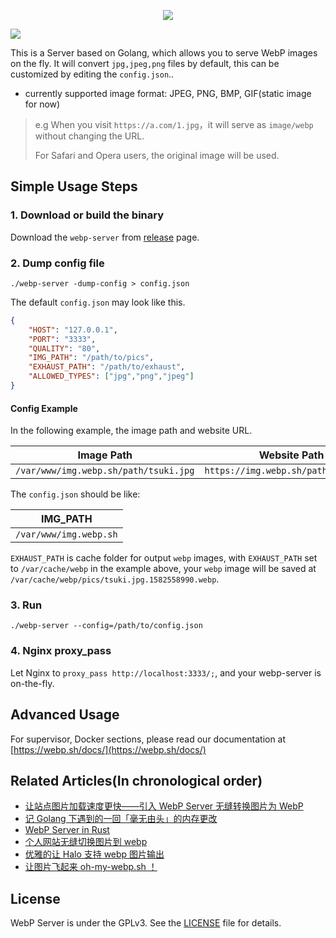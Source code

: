 <p align="center">
	<img src="./pics/webp_server.png"/>
</p>
<img src="https://api.travis-ci.org/webp-sh/webp_server_go.svg?branch=master"/>

This is a Server based on Golang, which allows you to serve WebP images on the fly. 
It will convert `jpg,jpeg,png` files by default, this can be customized by editing the `config.json`.. 
* currently supported  image format: JPEG, PNG, BMP, GIF(static image for now)


> e.g When you visit `https://a.com/1.jpg`，it will serve as `image/webp` without changing the URL.
>
> For Safari and Opera users, the original image will be used.


## Simple Usage Steps

### 1. Download or build the binary
Download the `webp-server` from [release](https://github.com/n0vad3v/webp_server_go/releases) page.

### 2. Dump config file

```
./webp-server -dump-config > config.json
```

The default `config.json` may look like this.
```json
{
	"HOST": "127.0.0.1",
	"PORT": "3333",
	"QUALITY": "80",
	"IMG_PATH": "/path/to/pics",
	"EXHAUST_PATH": "/path/to/exhaust",
	"ALLOWED_TYPES": ["jpg","png","jpeg"]
}
```

#### Config Example

In the following example, the image path and website URL.

| Image Path                            | Website Path                         |
| ------------------------------------- | ------------------------------------ |
| `/var/www/img.webp.sh/path/tsuki.jpg` | `https://img.webp.sh/path/tsuki.jpg` |

The `config.json` should be like:

| IMG_PATH               |
| ---------------------- |
| `/var/www/img.webp.sh` |


`EXHAUST_PATH` is cache folder for output `webp` images, with `EXHAUST_PATH` set to `/var/cache/webp` 
in the example above, your `webp` image will be saved at `/var/cache/webp/pics/tsuki.jpg.1582558990.webp`.

### 3. Run

```
./webp-server --config=/path/to/config.json
```

### 4. Nginx proxy_pass
Let Nginx to `proxy_pass http://localhost:3333/;`, and your webp-server is on-the-fly.

## Advanced Usage

For supervisor, Docker sections, please read our documentation at [https://webp.sh/docs/](https://webp.sh/docs/)

## Related Articles(In chronological order)

* [让站点图片加载速度更快——引入 WebP Server 无缝转换图片为 WebP](https://nova.moe/re-introduce-webp-server/)
* [记 Golang 下遇到的一回「毫无由头」的内存更改](https://await.moe/2020/02/note-about-encountered-memory-changes-for-no-reason-in-golang/)
* [WebP Server in Rust](https://await.moe/2020/02/webp-server-in-rust/)
* [个人网站无缝切换图片到 webp](https://www.bennythink.com/flying-webp.html)
* [优雅的让 Halo 支持 webp 图片输出](https://halo.run/archives/halo-and-webp)
* [让图片飞起来 oh-my-webp.sh ！](https://blog.502.li/oh-my-webpsh.html)

## License

WebP Server is under the GPLv3. See the [LICENSE](./LICENSE) file for details.

